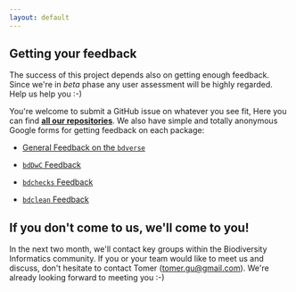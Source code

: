 ```yaml
---
layout: default
---
```


## Getting your feedback
The success of this project depends also on getting enough feedback. Since we're in *beta* phase any user assessment will be highly regarded. Help us help you :-)

You're welcome to submit a GitHub issue on whatever you see fit, Here you can find **<a href="https://github.com/bd-R" target="_blank">all our repositories</a>**.  We also have simple and totally anonymous Google forms for getting feedback on each package:

* <a href="https://docs.google.com/forms/d/e/1FAIpQLSeTDA4ff2odNVSctdpFJSMvADnr5j8TZ0GKo3UKml5laculzg/viewform?usp=pp_url" target="_blank">General Feedback on the `bdverse`</a>

* <a href="https://docs.google.com/forms/d/e/1FAIpQLSfloitsZiLj87zCnV8VLRjSSxf1z16i6AHUTzcyiVhXwbROOw/viewform?usp=pp_url" target="_blank">`bdDwC` Feedback</a>

* <a href="https://docs.google.com/forms/d/e/1FAIpQLSe9WAjRMg_oa7zIRT-VuSn0E7vkN_ivhvDogxlovZiC1GLmlg/viewform?usp=pp_url" target="_blank">`bdchecks` Feedback</a>

* <a href="https://docs.google.com/forms/d/e/1FAIpQLSdO40TR_HiBMnDtVjuC5-p_J4uVLG9DBH5esUdURM2p-psKRg/viewform?usp=pp_url" target="_blank">`bdclean` Feedback</a>


## If you don't come to us, we'll come to you!
In the next two month, we'll contact key groups within the Biodiversity Informatics community. If you or your team would like to meet us and discuss, don't hesitate to contact Tomer (<a href="mailto:tomer.gu@gmail.com" target="_blank">tomer.gu@gmail.com</a>). We're already looking forward to meeting you :-)




